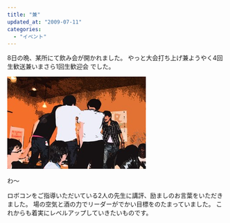 ```yaml
---
title: "兼"
updated_at: "2009-07-11"
categories: 
  - "イベント"
---
```


8日の晩、某所にて飲み会が開かれました。 やっと大会打ち上げ兼ようやく4回生歓送兼いまさら1回生歓迎会 でした。

![CIMG0699.JPG](images/CIMG0699-thumbnail2.JPG)

わ～

ロボコンをご指導いただいている2人の先生に講評、励ましのお言葉をいただきました。 場の空気と酒の力でリーダーがでかい目標をのたまっていました。 これからも着実にレベルアップしていきたいものです。[](http://kitrobocon.up.seesaa.net/image/CIMG0699.JPG)
